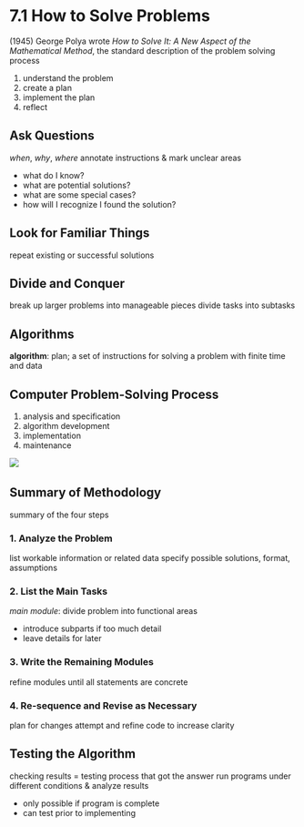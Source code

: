 # 7.1 How to Solve Problems
(1945) George Polya wrote _How to Solve It: A New Aspect of the Mathematical Method_, the standard description of the problem solving process
1. understand the problem
2. create a plan
3. implement the plan
4. reflect

## Ask Questions
_when_, _why_, _where_
annotate instructions & mark unclear areas
- what do I know?
- what are potential solutions?
- what are some special cases?
- how will I recognize I found the solution?

## Look for Familiar Things
repeat existing or successful solutions

## Divide and Conquer
break up larger problems into manageable pieces
divide tasks into subtasks

## Algorithms
**algorithm**: plan; a set of instructions for solving a problem with finite time and data

## Computer Problem-Solving Process
1. analysis and specification
2. algorithm development
3. implementation
4. maintenance

![](..\..\.pastes\2021-07-06-20-04-24.png)

## Summary of Methodology
summary of the four steps

### 1. Analyze the Problem
list workable information or related data
specify possible solutions, format, assumptions

### 2. List the Main Tasks
_main module_: divide problem into functional areas
- introduce subparts if too much detail
- leave details for later

### 3. Write the Remaining Modules
refine modules until all statements are concrete

### 4. Re-sequence and Revise as Necessary
plan for changes
attempt and refine code to increase clarity

## Testing the Algorithm
checking results = testing process that got the answer
run programs under different conditions & analyze results
- only possible if program is complete
- can test prior to implementing 